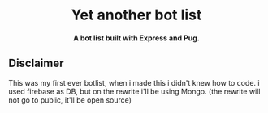 
<h1 align="center">
  <br>
  Yet another bot list
  <br>
</h1>

<h4 align="center">A bot list built with Express and Pug.</h4>

## Disclaimer

This was my first ever botlist, when i made this i didn't knew how to code.
i used firebase as DB, but on the rewrite i'll be using Mongo.
(the rewrite will not go to public, it'll be open source)




